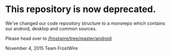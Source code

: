 # This repository is now deprecated.

We've changed our code repository structure to a monorepo which contains our android, desktop and common sources.

Please head over to [/frostwire/tree/master/android](https://github.com/frostwire/frostwire/tree/master/android)

November 4, 2015
Team FrostWire
